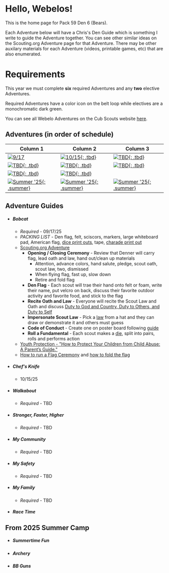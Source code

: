 # Hello, Webelos!

This is the home page for Pack 59 Den 6 (Bears).

Each Adventure below will have a Chris's Den Guide which is something I write to guide the Adventure together. You can see other similar ideas on the Scouting.org Adventure page for that Adventure. There may be other auxilary materials for each Adventure (videos, printable games, etc) that are also enumerated.  

# Requirements
This year we must complete **six** required Adventures and any **two** elective Adventures.

Required Adventures have a color icon on the belt loop while electives are a monochromatic dark green.

You can see all Webelo Adventures on the Cub Scouts website [here](https://www.scouting.org/programs/cub-scouts/adventures/webelos/).

## Adventures (in order of schedule)

| Column 1                                                                      | Column 2                                                            | Column 3                                                                  |
|-------------------------------------------------------------------------------|---------------------------------------------------------------------|---------------------------------------------------------------------------|
| [![9/17](img/loops/webelos/bobcat.jpg)](#bobcat)                       | [![10/15](img/loops/webelos/knife.jpg){: .tbd}](#chefs-knife)         | [![TBD](img/loops/webelos/stronger.jpg){: .tbd}](#stronger-faster-higher) |
| [![TBD](img/loops/webelos/community.jpg){: .tbd}](#my-community)              | [![TBD](img/loops/webelos/walkabout.jpg){: .tbd}](#walkabout)       | [![TBD](img/loops/webelos/safety.jpg){: .tbd}](#my-safety)                |
| [![TBD](img/loops/webelos/family.jpg){: .tbd}](#my-family)                    | [![TBD](img/loops/webelos/racetime.jpg){: .tbd}](#race-time)        |                                                                           |
| [![Summer '25](img/loops/webelos/summertime.jpg){: .summer}](#summertime-fun) | [![Summer '25](img/loops/webelos/archery.jpg){: .summer}](#archery) | [![Summer '25](img/loops/webelos/bb.jpg){: .summer}](#bb-guns)            |


## Adventure Guides

* ##### Bobcat
    * _Required_ - 09/17/25
    * _PACKING LIST_ - Den flag, felt, sciscors, markers, large whiteboard pad, American flag, [dice print outs](https://filestore.scouting.org/filestore/cubscouts/adventure-resources/webelos/Webelos%20Bobcat%206%20Roll%20a%20Cub%20Scout%20Fundamental.pdf), tape, [charade print out](assets/webelos/ScoutLawCharades.pdf)
    * [Scouting.org Adventure](https://www.scouting.org/cub-scout-adventures/bobcat-webelos/)
        * **Opening / Closing Ceremony** - Review that Denner will carry flag, lead oath and law, hand out/clean up materials
            * Attention, advance colors, hand salute, pledge, scout oath, scout law, two, dismissed
            * When flying flag, fast up, slow down
            * Retire and fold flag
        * **Den Flag** -  Each scout will trae their hand onto felt or foam, write their name, put velcro on back, discuss their favorite outdoor activity and favorite food, and stick to the flag
        * **Recite Oath and Law** - Everyone will recite the Scout Law and Oath and discuss [Duty to God and Country, Duty to Others, and Duty to Self](https://www.scouting.org/cub-scout-activities/recite-the-oath-and-law-webelos/)
        * **Impersonate Scout Law** - Pick a [law](assets/webelos/ScoutLawCharades.pdf) from a hat and they can draw or demonstrate it and others must guess
        * **Code of Conduct** - Create one on poster board following [guide](https://www.scouting.org/cub-scout-activities/code-of-conduct-webelos/)
        * **Roll a Fundamental** - Each scout makes a [die](https://filestore.scouting.org/filestore/cubscouts/adventure-resources/webelos/Webelos%20Bobcat%206%20Roll%20a%20Cub%20Scout%20Fundamental.pdf), split into pairs, rolls and performs action
    * [Youth Protection - "How to Protect Your Children from Child Abuse: A Parent’s Guide."](https://filestore.scouting.org/filestore/pdf/100-014_WEB.pdf)
    * [How to run a Flag Ceremony](https://vimeo.com/348611068) and [how to fold the flag](https://scoutlife.org/video-audio/145871/how-to-display-and-fold-the-american-flag/)

* ##### Chef's Knife
    * 10/15/25
* ##### Walkabout
    * _Required_ - TBD
* ##### Stronger, Faster, Higher
    * _Required_ - TBD
* ##### My Community
    * _Required_ - TBD
* ##### My Safety
    * _Required_ - TBD
* ##### My Family
    * _Required_ - TBD
* ##### Race Time

## From 2025 Summer Camp

* ##### Summertime Fun
* ##### Archery
* ##### BB Guns